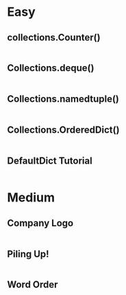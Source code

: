 # Easy

## collections.Counter()

```python
```

## Collections.deque()

```python
```

## Collections.namedtuple()

```python
```

## Collections.OrderedDict()

```python
```

## DefaultDict Tutorial

```python
```

# Medium

## Company Logo

```python
```

## Piling Up!

```python
```

## Word Order

```python
```